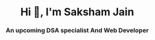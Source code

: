 <!-- name -->
<h1 align="center">Hi 👋, I'm Saksham Jain </h1>
<h3 align="center">An upcoming DSA specialist And Web Developer </h3>
<br>
